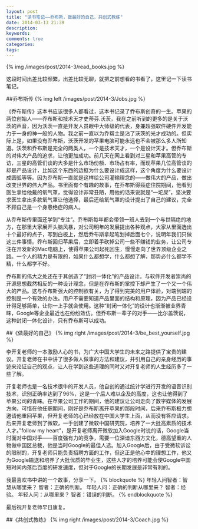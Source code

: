 ```yaml
---
layout: post
title: "读书笔记——乔布斯，做最好的自己，共创式教练"
date: 2014-03-13 21:39
description: 
keywords: 
comments: true
categories: 
tags: 
---
```


{% img /images/post/2014-3/read_books.jpg %}  

这段时间出差比较频繁，出差比较无聊，就把之前想看的书看了，这里记一下读书笔记。
<!--more-->  
  
##乔布斯传
{% img left /images/post/2014-3/Jobs.jpg %}  
  
《乔布斯传》这本书应该很多人都看过，这本书记录了乔布斯创奇的一生。苹果的两位创始人——乔布斯和技术天才史蒂芬.沃茨，我在之前听到的更多的是关于沃茨的声音，因为沃茨一直是开发人员眼中大师级的代表，身兼超强软件硬件开发能力于一身的神一般的人物。我之前一直以为乔帮主是沾了沃茨的光才成功的。但实际上是，如果没有乔布斯，沃茨开发的苹果电脑可能永远也不会被那么多人所知道。沃茨和乔布斯是完全的两类人，一个是技术天才，一个是设计天才。但乔布斯的对伟大产品的追求，让他更加成功。前几天在网上看到对三星和苹果高管的专访，三星的高管们谈的大多是什么市场份额、市场占有率，而现苹果几位高管谈的却是产品设计，比如这个东西的边框为什么要设计成这样，这个角度为什么要设计成圆弧等等。因为乔布斯一直就是这样给公司灌输理念的——做伟大的产品，做出改变世界的伟大产品。书里面有个有趣的故事，在乔布斯得癌症住院期间，他看到医生拿给他戴的氧气罩，觉得设计非常丑陋，用他的话来说就是“一坨屎”，坚决要求医生拿出多款氧气罩让他选择，最后还给氧气罩的设计提出了自己的建议，完全不顾自己是一个身患绝症的病人。  
  
从乔布斯传里面还学到“专注”。乔布斯每年都会带领一班人去到一个与世隔绝的地方，在那里大家展开头脑风暴，对公司明年的发展提出各种观点，大家从里面选出十个最好的点子，写到白板上，然后乔布斯拿起笔划掉后面七个，说明年我们只做这三件事情。乔布斯回归苹果后，立即着手砍掉公司一些不赚钱的业务，让公司专注在开发新的Mac电脑上，使得苹果公司起死回生，慢慢走向了世界顶级企业之路。一个人的精力是有限的，如果什么都想学，什么都想了解，那势必什么都学不精，什么都学不好。  
  
乔布斯的伟大之处还在于其创造了“封闭一体化”的产品设计。与软件开发者崇尚的开源思想截然相反的一种设计理念，但是在乔布斯的掌控下却产生了一个又一个伟大的产品。这与乔布斯强大的控制欲有关，为了得到完美的用户体验，对端到端的控制是一个有效的办法。用户不需要知道产品里面的结构和原理，因为产品已经设计得足够简单，让你一上手就会使用。这种“封闭一体化”的设计也渐渐被业界青睐，Google等企业最近也在纷纷效仿。但乔布斯一辈子的对手——比尔盖茨说，这种封闭一体化设计，只有乔布斯可以成功。  
  
##《做最好的自己》
{% img right /images/post/2014-3/be_best_yourself.jpg %}  
  
李开复老师的一本激励人心的书，为广大中国大学生的未来之路提供了宝贵的建议。开复老师在书中讲了很多做人做事的方法和建议，并引用自己的亲身经历的事迹来论证自己的观点，让人在学到这些道理的同时又对开复老师的人生经历多了一些了解。  
  
开复老师也是一名技术很牛的开发人员，他自创的通过统计学进行开发的语音识别技术，识别正确率达到了96%，这是一个后人难以企及的高度，这也让他得到了苹果公司的青睐。在苹果公司工作的期间，他的建议让公司走向了数字媒体的发展方向，可惜在他任职期间，刚好是乔布斯离开苹果的那段时间，后来乔布斯极力想邀请他重回苹果，但开复老师的心已经放在中国大学生上面，从而没有答应请求。后来开复老师到了微软，一手创建了微软中国研究院，培养了一大批高素质的技术人才。”follow my heart"，是开复老师离开微软加入Google时说的话，Google当时面对中国对手——百度强有力的竞争，需要一位深谙东西方文化，德高望重的人物做中国区总裁，他是当时Google的最佳人选。加入Google后，由于受微软诉讼的限制的，开复老师只能负责招聘方面的工作，但这正是他心中的理想工作，他又为Google输送和培养了大批优质的毕业生，这些人才的培养可能会使Google中国短时间内落后百度的研发速度，但对于Google的长期发展是非常有利的。  
  
我最喜欢书中讲的一个故事，分享一下。
{% blockquote %}
年轻人问智者：智慧从哪里来？
智者：正确的判断。
年轻人问：正确的判断从哪里来？
智者：经验。
年轻人问：从哪里来？
智者：错误的判断。
{% endblockquote %}  
  
最后祝开复老师早日康复。  
  
##《共创式教练》
{% img right /images/post/2014-3/Coach.jpg %}  


